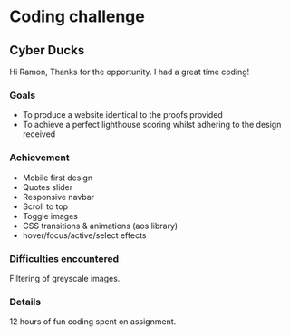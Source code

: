 # Coding challenge

## Cyber Ducks

Hi Ramon,
Thanks for the opportunity.
I had a great time coding!

### Goals

- To produce a website identical to the proofs provided
- To achieve a perfect lighthouse scoring whilst adhering to the design received

### Achievement

- Mobile first design
- Quotes slider
- Responsive navbar
- Scroll to top
- Toggle images
- CSS transitions & animations (aos library)
- hover/focus/active/select effects

### Difficulties encountered

Filtering of greyscale images.

### Details

12 hours of fun coding spent on assignment.
